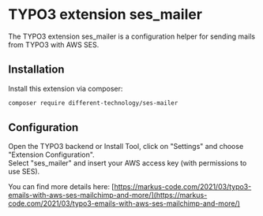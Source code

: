 # TYPO3 extension ses_mailer

The TYPO3 extension ses_mailer is a configuration helper for sending mails from TYPO3 with AWS SES.

## Installation

Install this extension via composer:
```bash
composer require different-technology/ses-mailer
```


## Configuration

Open the TYPO3 backend or Install Tool, click on "Settings" and choose "Extension Configuration".<br>
Select "ses_mailer" and insert your AWS access key (with permissions to use SES).

You can find more details here:
[https://markus-code.com/2021/03/typo3-emails-with-aws-ses-mailchimp-and-more/](https://markus-code.com/2021/03/typo3-emails-with-aws-ses-mailchimp-and-more/)
